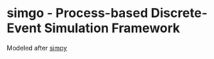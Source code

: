 # simgo - Process-based Discrete-Event Simulation Framework

Modeled after [simpy](https://simpy.readthedocs.io/en/latest/)
